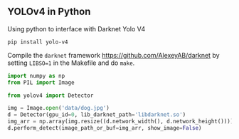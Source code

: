 ## YOLOv4 in Python

Using python to interface with Darknet Yolo V4

```
pip install yolo-v4
```

Compile the `darknet` framework https://github.com/AlexeyAB/darknet by setting `LIBSO=1` in the Makefile and do `make`.


```python
import numpy as np
from PIL import Image

from yolov4 import Detector

img = Image.open('data/dog.jpg')
d = Detector(gpu_id=0, lib_darknet_path='libdarknet.so')
img_arr = np.array(img.resize((d.network_width(), d.network_height())))
d.perform_detect(image_path_or_buf=img_arr, show_image=False)
```

